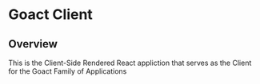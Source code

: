 # Goact Client

## Overview

This is the Client-Side Rendered React appliction that serves as
the Client for the Goact Family of Applications
